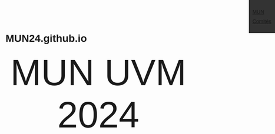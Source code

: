 # MUN24.github.io
<!DOCTYPE html>
<html>
<head>
    <title>MUN UVM 2024</title>
    <style>
        body {
            font-family: Arial, sans-serif;
        }
        .header {
            text-align: center;
            font-size: 100px;
        }
        .menu {
            position: absolute;
            top: 0;
            right: 0;
            background-color: #333;
            color: #fff;
            padding: 10px;
        }
        .menu ul {
            list-style: none;
            padding: 0;
        }
        .menu li {
            margin-bottom: 10px;
        }
    </style>
</head>
<body>
    <div class="menu">
        <ul>
            <li><a href="#mun">MUN</a></li>
            <li><a href="#comites">Comités</a></li>
        </ul>
    </div>
    <div class="header">
        MUN UVM 2024
    </div>
</body>
</html>
